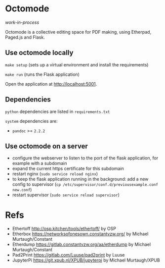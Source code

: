 # Octomode 

*work-in-process*

Octomode is a collective editing space for PDF making, using Etherpad, Paged.js and Flask. 

## Use octomode locally

`make setup` (sets up a virtual environment and install the requirements)

`make run` (runs the Flask application)

Open the application at <http://localhost:5001>.

## Dependencies

`python` dependencies are listed in `requirements.txt`

`system` dependencies are:

* `pandoc` >= `2.2.2`

## Use octomode on a server

* configure the webserver to listen to the port of the flask application, for example with a subdomain
* expand the current https certificate for this subdomain
* restart nginx (`sudo service reload nginx`)
* to keep the flask application running in the background: add a new config to supervisor (`cp /etc/supervisor/conf.d/previousexample.conf new.conf`)
* restart supervisor (`sudo service reload supervisor`)

# Refs

* Ethertoff http://osp.kitchen/tools/ethertoff/ by OSP
* Etherbox https://networksofonesown.constantvzw.org/ by Michael Murtaugh/Constant
* Etherdump https://gitlab.constantvzw.org/aa/etherdump by Michael Murtaugh/Constant
* Pad2Print https://gitlab.com/Luuse/pad2print by Luuse
* JupyterPi https://git.xpub.nl/XPUB/jupyterpi by Michael Murtaugh/XPUB